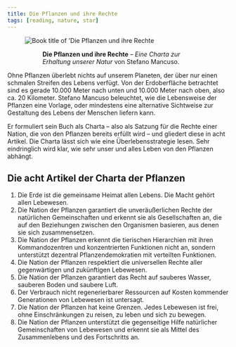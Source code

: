 ```yaml
---
title: Die Pflanzen und ihre Rechte
tags: [reading, nature, star]
---
```

<figure class="rg:split">
<img src="/img/journal/die-pflanzen-und-ihre-rechte.jpg" alt="Book title of 'Die Pflanzen und ihre Rechte">
<figure><strong>Die Pflanzen und ihre Rechte</strong> – <em>Eine Charta zur Erhaltung unserer Natur</em> von Stefano Mancuso.</figure>
</figure>

Ohne Pflanzen überlebt nichts auf unserem Planeten, der über nur einen schmalen Streifen des Lebens verfügt. Von der Erdoberfläche betrachtet sind es gerade 10.000 Meter nach unten und 10.000 Meter nach oben, also ca. 20 Kilometer. Stefano Mancuso beleuchtet, wie die Lebensweise der Pflanzen eine Vorlage, oder mindestens eine alternative Sichtweise zur Gestaltung des Lebens der Menschen liefern kann. 

Er formuliert sein Buch als Charta – also als Satzung für die Rechte einer Nation, die von den Pflanzen bereits erfüllt wird – und gliedert diese in acht Artikel. Die Charta lässt sich wie eine Überlebensstrategie lesen. Sehr eindringlich wird klar, wie sehr unser und alles Leben von den Pflanzen abhängt.

## Die acht Artikel der Charta der Pflanzen

1. Die Erde ist die gemeinsame Heimat allen Lebens. Die Macht gehört allen Lebewesen.
2. Die Nation der Pflanzen garantiert die unveräußerlichen Rechte der natürlichen Gemeinschaften und erkennt sie als Gesellschaften an, die auf den Beziehungen zwischen den Organismen basieren, aus denen sie sich zusammensetzen.
3. Die Nation der Pflanzen erkennt die tierischen Hierarchien mit ihren Kommandozentren und konzentrierten Funktionen nicht an, sondern unterstützt dezentral Pflanzendemokratien mit verteilten Funktionen.
4. Die Nation der Pflanzen respektiert die universellen Rechte aller gegenwärtigen und zukünftigen Lebewesen.
5. Die Nation der Pflanzen garantiert das Recht auf sauberes Wasser, sauberen Boden und saubere Luft.
6. Der Verbrauch nicht regenerierbarer Ressourcen auf Kosten kommender Generationen von Lebewesen ist untersagt.
7. Die Nation der Pflanzen hat keine Grenzen. Jedes Lebewesen ist frei, ohne Einschränkungen zu reisen, zu leben und sich zu bewegen.
8. Die Nation der Pflanzen unterstützt die gegenseitige Hilfe natürlicher Gemeinschaften von Lebewesen und erkennt sie als Mittel des Zusammenlebens und des Fortschritts an.

